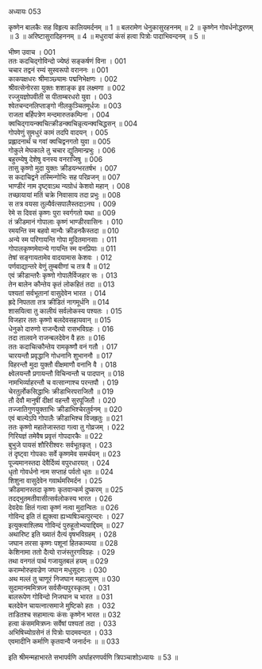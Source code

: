 अध्यायः 053

कृष्णेन बालकैः सह विहृत्य कालियमर्दनम् ॥ 1 ॥ बलरामेण धेनुकासुरहननम् ॥ 2 ॥ कृष्णेन गोवर्धनोद्धरणम् ॥ 3 ॥ अरिष्टासुरादिहननम् ॥ 4 ॥ मधुरायां कंसं हत्वा पित्रोः पादाभिवन्दनम् ॥ 5 ॥
	
भीष्ण उवाच ।	001  
ततः कदचिद्गोविन्दो ज्येष्ठं सङ्कर्षणं विना ।	001  
चचार तद्वनं रम्यं सुस्वरूपो वराननः ॥	001  
काकपक्षधरः श्रीमाञ्छ्यामः पद्मनिभेक्षणः ।	002  
श्रीवत्सेनोरसा युक्तः शशाङ्क इव लक्ष्मणा ॥	002  
रज्जुयज्ञोपवीती स पीताम्बरधरो युवा ।	003  
श्वेतचन्दनलिप्ताङ्गो नीलकुञ्चितमूर्धजः ॥	003  
राजता बर्हिपत्रेण मन्दमारुतकम्पिना ।	004  
क्वचिद्गायन्क्वचित्क्रीडन्क्वचिन्नृत्यन्क्वचिद्धसन् ॥	004  
गोपवेणुं सुमधुरं कामं तदपि वादयन् ।	005  
प्रह्लादनार्थं च गवां क्वचिद्वनगतो युवा ॥	005  
गोकुले मेघकाले तु चचार द्युतिमान्प्रभुः ।	006  
बहुरम्येषु देशेषु वनस्य वनराजिषु ॥	006  
तासु कृष्णो मुदा युक्तः क्रीडयन्भरतर्षभ ।	007  
स कदाचिद्वने तस्मिन्गोभिः सह परिव्रजन् ॥	007  
भाण्डीरं नाम दृष्ट्वाऽथ न्यग्रोधं केशवो महान् ।	008  
तच्छायायां मतिं चक्रे निवासाय तदा प्रभुः ॥	008  
स तत्र वयसा तुल्यैर्वत्सपालैस्तदाऽनघ ।	009  
रेमे स दिवसं कृष्णः पुरा स्वर्गगतो यथा ॥	009  
तं क्रीडमानं गोपालाः कृष्णं भाण्डीरवासिनः ।	010  
रमयन्ति स्म बहवो मान्यैः क्रीडनकैस्तदा ॥	010  
अन्ये स्म परिगायन्ति गोपा मुदितमानसाः ।	011  
गोपालकृष्णमेवान्ये गायन्ति स्म वनप्रियाः ॥	011  
तेषां सङ्गायतामेव वादयामास केशवः ।	012  
पर्णवाद्यान्तरे वेणुं तुम्बवीणां च तत्र वै ॥	012  
एवं क्रीडान्तरैः कृष्णो गोपालैर्विजहार सः ।	013  
तेन बालेन कौन्तेय कृतं लोकहितं तदा ॥	013  
पश्यतां सर्वभूतानां वासुदेवेन भारत ।	014  
ह्रदे निपतता तत्र क्रीडितं नागमूर्धनि ॥	014  
शासयित्वा तु कालीयं सर्वलोकस्य पश्यतः ।	015  
विजहार ततः कृष्णो बलदेवसहायवान् ॥	015  
धेनुको दारुणो राजन्दैत्यो रासभविग्रहः ।	016  
तदा तालवने राजन्बलदेवेन वै हतः ॥	016  
ततः कदाचित्कौन्तेय रामकृष्णौ वनं गतौ ।	017  
चारयन्तौ प्रवृद्धानि गोधनानि शुभाननौ ॥	017  
विहरन्तौ मुदा युक्तौ वीक्षमाणौ वनानि वै ।	018  
क्ष्वेलयन्तौ प्रगायन्तौ विचिन्वन्तौ च पादपान् ॥	018  
नामभिर्व्याहरन्तौ च वत्सान्गाश्च परन्तपौ ।	019  
चेरतुर्लोकसिद्धाभिः क्रीडाभिरपराजितौ ॥	019  
तौ देवौ मानुषीं दीक्षां वहन्तौ सुरपूजितौ ।	020  
तज्जातिगुणयुक्ताभिः क्रीडाभिश्चेरतुर्वनम् ॥	020  
एवं बाल्येऽपि गोपालैः क्रीडाभिश्च विजह्रतुः ॥	021  
ततः कृष्णो महातेजास्तदा गत्वा तु गोव्रजम् ।	022  
गिरियज्ञं तमेवैष प्रवृत्तं गोपदारकैः ॥	022  
बुभुजे पायसं शौरिरीश्वरः सर्वभूतकृत् ।	023  
तं दृष्ट्वा गोपकाः सर्वे कृष्णमेव समर्चयन् ॥	023  
पूज्यमानस्तदा देवैर्दिव्यं वपुरधारयत् ।	024  
धृतो गोवर्धनो नाम सप्ताहं पर्वतो धृतः ॥	024  
शिशुना वासुदेवेन गवार्थमरिमर्दन ।	025  
क्रीडमानस्तदा कृष्णः कृतवान्कर्म दुष्करम् ॥	025  
तदद्भुतमतीवासीत्सर्वलोकस्य भारत ।	026  
देवदेवः क्षितं गत्वा कृष्णं नत्वा मुदान्वितः ॥	026  
गोविन्द इति तं ह्युक्त्वा ह्यभ्यषिञ्चत्पुरन्दरः ।	027  
इत्युक्त्वाश्लिष्य गोविन्दं पुरुहूतोभ्ययाद्दिवम् ॥	027  
अथारिष्ट इति ख्यातं दैत्यं वृषभविग्रहम् ।	028  
जघान तरसा कृष्णः पशूनां हितकाम्यया ॥	028  
केशिनामा ततो दैत्यो राजंस्तुरगविग्रहः ।	029  
तथा वनगतं पार्थ गजायुतबलं हयम् ॥	029  
कराम्भोरुहवज्रेण जघान मधुसूदनः ।	030  
अथ मल्लं तु चाणूरं निजघान महाऽसुरम् ॥	030  
सुदामानममित्रघ्न सर्वसैन्यपुरस्कृतम् ।	031  
बालरूपेण गोविन्दो निजघान च भारत ॥	031  
बलदेवेन चायत्नात्समाजे मुष्टिको हतः ।	032  
ताडितश्च सहामात्यः कंसः कृष्णेन भारत ॥	032  
हत्वा कंसममित्रघ्नः सर्वेषां पश्यतां तदा ।	033  
अभिषिच्योग्रसेनं तं पित्रोः पादमवन्दत ।	033  
एवमादीनि कर्माणि कृतवान्वै जनार्दनः ॥ ॥	033  

इति श्रीमन्महाभारते सभापर्वणि अर्घाहरणपर्वणि त्रिपञ्चाशोऽध्यायः ॥ 53 ॥
